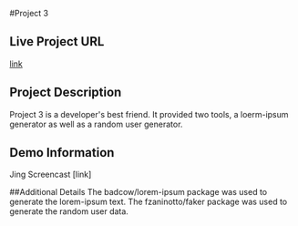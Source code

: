 #Project 3

## Live Project URL
[link](http:p3.jwnannas.com)  

## Project Description
Project 3 is a developer's best friend. It provided two tools, a loerm-ipsum generator as well as a random user generator.

## Demo Information
Jing Screencast [link]

##Additional Details
The badcow/lorem-ipsum package was used to generate the lorem-ipsum text.
The fzaninotto/faker package was used to generate the random user data.